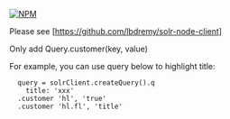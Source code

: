 
[![NPM](https://nodei.co/npm/solr-client.png?downloads=true&stars=true)](https://nodei.co/npm/solr-client/)

Please see [https://github.com/lbdremy/solr-node-client]

Only add Query.customer(key, value)

For example, you can use query below to highlight title:

```
  query = solrClient.createQuery().q
    title: 'xxx' 
  .customer 'hl', 'true'
  .customer 'hl.fl', 'title'
```
